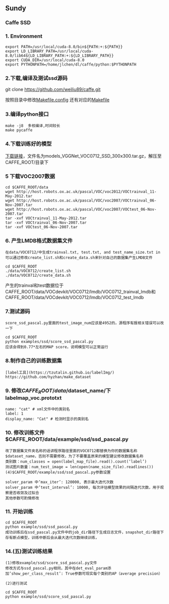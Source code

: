 ## Sundy

### Caffe SSD

### 1. Environment

	export PATH=/usr/local/cuda-8.0/bin${PATH:+:${PATH}}
	export LD_LIBRARY_PATH=/usr/local/cuda-8.0/lib64${LD_LIBRARY_PATH:+:${LD_LIBRARY_PATH}}
	export CUDA_DIR=/usr/local/cuda-8.0
	export PYTHONPATH=/home/jlchen/dl/caffe/python:$PYTHONPATH

### 2.下载,编译及测试ssd源码
git clone https://github.com/weiliu89/caffe.git

按照目录中修改[Makefile.config](./Makefile.config.txt)
还有对应的[Makefile](./Makefile)

### 3.编译python接口
	make -j8  多核编译,时间较长
	make pycaffe

### 4.下载训练好的模型

[下载链接](https://drive.google.com/file/d/0BzKzrI_SkD1_WVVTSmQxU0dVRzA/view)，文件名为models_VGGNet_VOC0712_SSD_300x300.tar.gz，解压至CAFFE_ROOT/目录下

### 5 下载VOC2007数据
	cd $CAFFE_ROOT/data
	wget http://host.robots.ox.ac.uk/pascal/VOC/voc2012/VOCtrainval_11-May-2012.tar
	wget http://host.robots.ox.ac.uk/pascal/VOC/voc2007/VOCtrainval_06-Nov-2007.tar
	wget http://host.robots.ox.ac.uk/pascal/VOC/voc2007/VOCtest_06-Nov-2007.tar
	tar -xvf VOCtrainval_11-May-2012.tar
	tar -xvf VOCtrainval_06-Nov-2007.tar
	tar -xvf VOCtest_06-Nov-2007.tar

### 6. 产生LMDB格式数据集文件
	在data/VOC0712/中生成trainval.txt, test.txt, and test_name_size.txt in
	可以通过修改create_list.sh和create_data.sh来针对自己的数据集产生LMDB文件
	
	cd $CAFFE_ROOT
	./data/VOC0712/create_list.sh
	./data/VOC0712/create_data.sh

产生的trainval和test数据位于CAFFE_ROOT/data/VOCdevkit/VOC0712/lmdb/VOC0712_trainval_lmdb和CAFFE_ROOT/data/VOCdevkit/VOC0712/lmdb/VOC0712_test_lmdb


### 7.测试源码
	score_ssd_pascal.py里面的test_image_num应该是4952的，源程序有报相关错误可以改一下
	
	cd $CAFFE_ROOT
	python examples/ssd/score_ssd_pascal.py
	应该会得到0.77*左右的MAP score，说明模型可以正常运行

### 8.制作自己的训练数据集
	[label工具](https://tzutalin.github.io/labelImg/)
	https://github.com/hyzhan/make_dataset

### 9. 修改$CAFFE_ROOT/data/$dataset_name/下labelmap_voc.prototxt
	
	name: "cat" # xml文件中的类别名
	label: 1
	display_name: "Cat" # 检测时显示的类别名

### 10. 修改训练文件$CAFFE_ROOT/data/example/ssd/ssd_pascal.py

	改了数据集文件夹名称的话讲程序路径里面的VOC0712都替换为你的数据集名称$dataset_name，否则不需要修改，为了不要覆盖原来的模型建议修改数据集名称
	类别数：num_classes = open(label_map_file).read().count(‘label’)
	测试图片数量：num_test_image = len(open(name_size_file).readlines())
	(4)$CAFFE_ROOT/example/ssd/ssd_pascal.py参数设置
	
	solver_param 中’max_iter’: 120000, 表示最大迭代次数
	solver_param 中’test_interval’: 10000, 每次评估模型效果的间隔迭代次数，用于观察是否收敛及过拟合
	其他参数可酌情修改

### 11. 开始训练
	cd $CAFFE_ROOT
	python example/ssd/ssd_pascal.py
	成功训练后在ssd_pascal.py文件中的job_dir路径下生成日志文件，snapshot_dir路径下存有断点模型，训练中断后会从最大迭代次数继续训练，

### 14.(五)测试训练结果
	(1)修改example/ssd/score_ssd_pascal.py文件
	修改方式与ssd_pascal.py相同，其中在det_eval_param添加’show_per_class_result’: True参数可现实每个类别的AP（average precision）
	
	(2)进行测试
	
	cd $CAFFE_ROOT
	python example/ssd/score_ssd_pascal.py
